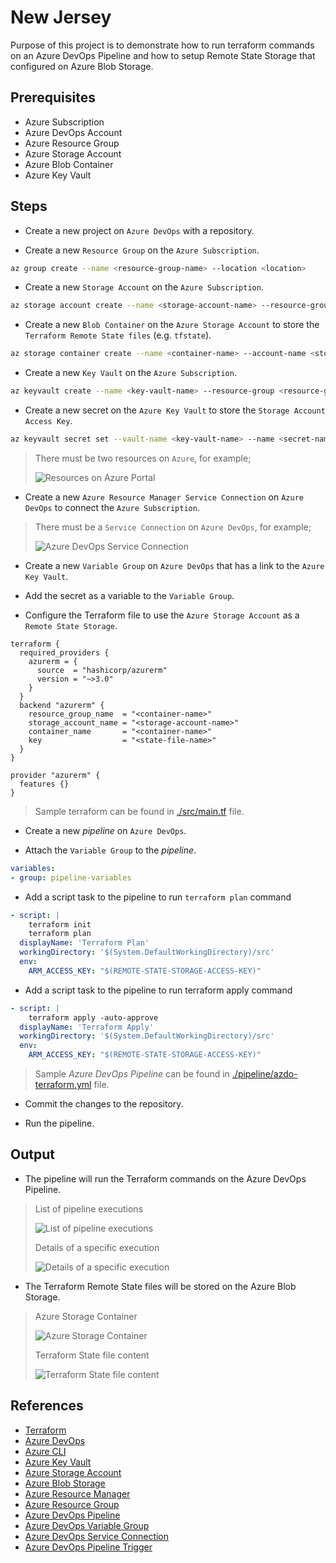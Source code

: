 # New Jersey

Purpose of this project is to demonstrate how to run terraform commands on an Azure DevOps Pipeline and how to setup Remote State Storage that configured on Azure Blob Storage.

## Prerequisites

- Azure Subscription
- Azure DevOps Account
- Azure Resource Group
- Azure Storage Account
- Azure Blob Container
- Azure Key Vault

## Steps

- Create a new project on `Azure DevOps` with a repository.

- Create a new `Resource Group` on the `Azure Subscription`.

```bash
az group create --name <resource-group-name> --location <location>
```

- Create a new `Storage Account` on the `Azure Subscription`.

```bash
az storage account create --name <storage-account-name> --resource-group <resource-group-name> --location <location> --sku Standard_LRS
```

- Create a new `Blob Container` on the `Azure Storage Account` to store the `Terraform Remote State files` (e.g. `tfstate`).

```bash
az storage container create --name <container-name> --account-name <storage-account-name> --account-key <storage-account-key>
```

- Create a new `Key Vault` on the `Azure Subscription`.

```bash
az keyvault create --name <key-vault-name> --resource-group <resource-group-name> --location <location>
```

- Create a new secret on the `Azure Key Vault` to store the `Storage Account Access Key`.

```bash
az keyvault secret set --vault-name <key-vault-name> --name <secret-name> --value <storage-account-key>
```

> There must be two resources on `Azure`, for example;
>
> ![Resources on Azure Portal](https://github.com/polatengin/new-jersey/assets/118744/5f786fea-a77f-4527-89e1-e2da765f8a63)

- Create a new `Azure Resource Manager Service Connection` on `Azure DevOps` to connect the `Azure Subscription`.

> There must be a `Service Connection` on `Azure DevOps`, for example;
>
> ![Azure DevOps Service Connection](https://github.com/polatengin/new-jersey/assets/118744/4f9ecea7-7ac1-443c-aa1f-6cf46ec54a14)

- Create a new `Variable Group` on `Azure DevOps` that has a link to the `Azure Key Vault`.

- Add the secret as a variable to the `Variable Group`.

- Configure the Terraform file to use the `Azure Storage Account` as a `Remote State Storage`.

```hcl
terraform {
  required_providers {
    azurerm = {
      source  = "hashicorp/azurerm"
      version = "~>3.0"
    }
  }
  backend "azurerm" {
    resource_group_name  = "<container-name>"
    storage_account_name = "<storage-account-name>"
    container_name       = "<container-name>"
    key                  = "<state-file-name>"
  }
}

provider "azurerm" {
  features {}
}
```

> Sample terraform can be found in [./src/main.tf](./src/main.tf) file.

- Create a new _pipeline_ on `Azure DevOps`.

- Attach the `Variable Group` to the _pipeline_.

```yaml
variables:
- group: pipeline-variables
```

- Add a script task to the pipeline to run `terraform plan` command

```yaml
- script: |
    terraform init
    terraform plan
  displayName: 'Terraform Plan'
  workingDirectory: '$(System.DefaultWorkingDirectory)/src'
  env:
    ARM_ACCESS_KEY: "$(REMOTE-STATE-STORAGE-ACCESS-KEY)"
```

- Add a script task to the pipeline to run terraform apply command

```yaml
- script: |
    terraform apply -auto-approve
  displayName: 'Terraform Apply'
  workingDirectory: '$(System.DefaultWorkingDirectory)/src'
  env:
    ARM_ACCESS_KEY: "$(REMOTE-STATE-STORAGE-ACCESS-KEY)"
```

> Sample _Azure DevOps Pipeline_ can be found in [./pipeline/azdo-terraform.yml](./pipeline/azdo-terraform.yml) file.

- Commit the changes to the repository.

- Run the pipeline.

## Output

- The pipeline will run the Terraform commands on the Azure DevOps Pipeline.

> List of pipeline executions
>
> ![List of pipeline executions](https://github.com/polatengin/new-jersey/assets/118744/71180b07-7734-4126-97cf-d7f41ce41212)
>
> Details of a specific execution
>
> ![Details of a specific execution](https://github.com/polatengin/new-jersey/assets/118744/fba3a9d0-ea79-4d0e-9124-e28a9b77c3fe)

- The Terraform Remote State files will be stored on the Azure Blob Storage.

> Azure Storage Container
>
> ![Azure Storage Container](https://github.com/polatengin/new-jersey/assets/118744/8d32df79-8137-450f-98b2-82cff5a0b90f)
>
> Terraform State file content
>
> ![Terraform State file content](https://github.com/polatengin/new-jersey/assets/118744/d938c36b-a6ba-41db-956f-3ae8fd0a8bc6)

## References

- [Terraform](https://www.terraform.io/)
- [Azure DevOps](https://dev.azure.com/)
- [Azure CLI](https://docs.microsoft.com/en-us/cli/azure/?view=azure-cli-latest)
- [Azure Key Vault](https://docs.microsoft.com/en-us/azure/key-vault/)
- [Azure Storage Account](https://docs.microsoft.com/en-us/azure/storage/common/storage-account-overview)
- [Azure Blob Storage](https://docs.microsoft.com/en-us/azure/storage/blobs/)
- [Azure Resource Manager](https://docs.microsoft.com/en-us/azure/azure-resource-manager/)
- [Azure Resource Group](https://docs.microsoft.com/en-us/azure/azure-resource-manager/management/manage-resource-groups-portal)
- [Azure DevOps Pipeline](https://docs.microsoft.com/en-us/azure/devops/pipelines/)
- [Azure DevOps Variable Group](https://docs.microsoft.com/en-us/azure/devops/pipelines/library/variable-groups)
- [Azure DevOps Service Connection](https://docs.microsoft.com/en-us/azure/devops/pipelines/library/service-endpoints)
- [Azure DevOps Pipeline Trigger](https://docs.microsoft.com/en-us/azure/devops/pipelines/build/triggers)
